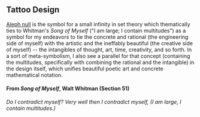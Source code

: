 ## Tattoo Design

[Aleph null](https://en.wikipedia.org/wiki/Aleph_number) is the symbol for a small infinity in set theory which thematically ties to Whitman's *Song of Myself* ("I am large; I contain multitudes") as a symbol for my endeavors to tie the concrete and rational (the engineering side of myself) with the artistic and the ineffably beautiful (the creative side of myself) -- the intangibles of thought, art, time, creativity, and so forth. In a sort of meta-symbolism, I also see a parallel for that concept (containing the multitudes, specifically with combining the rational and the intangible) in the design itself, which unifies beautiful poetic art and concrete mathematical notation.

#### From *Song of Myself*, Walt Whitman (Section 51)

*Do I contradict myself?
Very well then I contradict myself,
(I am large, I contain multitudes.)*






